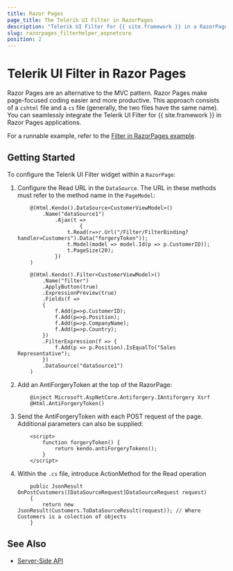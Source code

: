 ```yaml
---
title: Razor Pages
page_title: The Telerik UI Filter in RazorPages
description: "Telerik UI Filter for {{ site.framework }} in a RazorPages application."
slug: razorpages_filterhelper_aspnetcore
position: 2
---
```


# Telerik UI Filter in Razor Pages

Razor Pages are an alternative to the MVC pattern. Razor Pages make page-focused coding easier and more productive. This approach consists of a `cshtml` file and a `cs` file (generally, the two files have the same name). You can seamlessly integrate the Telerik UI Filter for {{ site.framework }} in Razor Pages applications.

For a runnable example, refer to the [Filter in RazorPages example](https://github.com/telerik/ui-for-aspnet-core-examples/blob/master/Telerik.Examples.RazorPages/Telerik.Examples.RazorPages/Pages/Filter/FilterBinding.cshtml).

## Getting Started

To configure the Telerik UI Filter widget within a `RazorPage`:

1. Configure the Read URL in the `DataSource`. The URL in these methods must refer to the method name in the `PageModel`:


    ```HtmlHelper
        @(Html.Kendo().DataSource<CustomerViewModel>()
            .Name("dataSource1")
                .Ajax(t =>
                        {
                    t.Read(r=>r.Url("/Filter/FilterBinding?handler=Customers").Data("forgeryToken"));
                    t.Model(model => model.Id(p => p.CustomerID));
                    t.PageSize(20);
                })
        )

        @(Html.Kendo().Filter<CustomerViewModel>()
            .Name("filter")
            .ApplyButton(true)
            .ExpressionPreview(true)
            .Fields(f =>
            {
                f.Add(p=>p.CustomerID);
                f.Add(p=>p.Position);
                f.Add(p=>p.CompanyName);
                f.Add(p=>p.Country);
            })
            .FilterExpression(f => {
                f.Add(p => p.Position).IsEqualTo("Sales Representative");
            })
            .DataSource("dataSource1")
        )
    ```

1. Add an AntiForgeryToken at the top of the RazorPage:


    ```
        @inject Microsoft.AspNetCore.Antiforgery.IAntiforgery Xsrf
        @Html.AntiForgeryToken()
    ```

1. Send the AntiForgeryToken with each POST request of the page. Additional parameters can also be supplied:


    ```
        <script>
            function forgeryToken() {
                return kendo.antiForgeryTokens();
            }
        </script>
    ```

1. Within the `.cs` file, introduce ActionMethod for the Read operation

    ```
        public JsonResult OnPostCustomers([DataSourceRequest]DataSourceRequest request)
        {
            return new JsonResult(Customers.ToDataSourceResult(request)); // Where Customers is a colection of objects 
        }
    ```

## See Also

* [Server-Side API](/api/filter)
